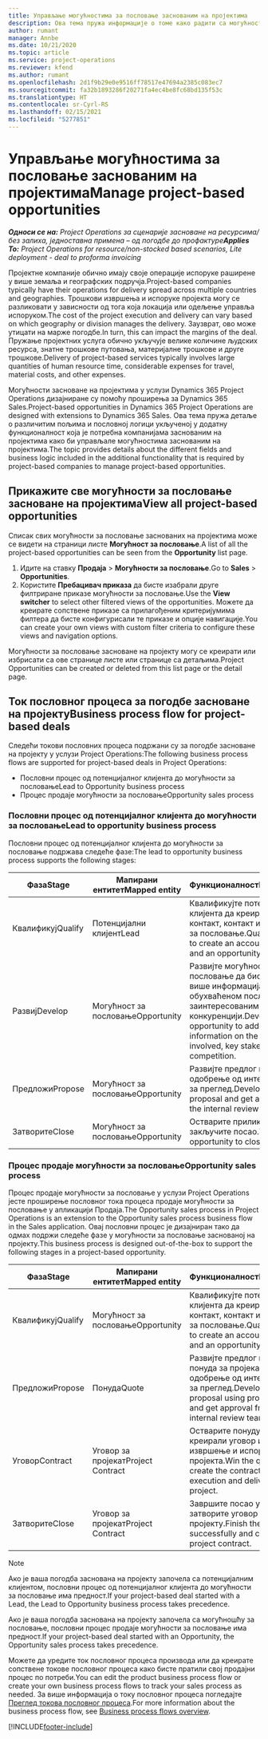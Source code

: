 ```yaml
---
title: Управљање могућностима за пословање заснованим на пројектима
description: Ова тема пружа информације о томе како радити са могућностима које су повезане са пројектима.
author: rumant
manager: Annbe
ms.date: 10/21/2020
ms.topic: article
ms.service: project-operations
ms.reviewer: kfend
ms.author: rumant
ms.openlocfilehash: 2d1f9b29e0e9516ff78517e47694a2385c083ec7
ms.sourcegitcommit: fa32b1893286f20271fa4ec4be8fc68bd135f53c
ms.translationtype: HT
ms.contentlocale: sr-Cyrl-RS
ms.lasthandoff: 02/15/2021
ms.locfileid: "5277851"
---
```

# <a name="manage-project-based-opportunities"></a><span data-ttu-id="19b7d-103">Управљање могућностима за пословање заснованим на пројектима</span><span class="sxs-lookup"><span data-stu-id="19b7d-103">Manage project-based opportunities</span></span>

<span data-ttu-id="19b7d-104">_**Односи се на:** Project Operations за сценарије засноване на ресурсима/без залиха, једноставна примена – од погодбе до профактуре_</span><span class="sxs-lookup"><span data-stu-id="19b7d-104">_**Applies To:** Project Operations for resource/non-stocked based scenarios, Lite deployment - deal to proforma invoicing_</span></span>

<span data-ttu-id="19b7d-105">Пројектне компаније обично имају своје операције испоруке раширене у више земаља и географских подручја.</span><span class="sxs-lookup"><span data-stu-id="19b7d-105">Project-based companies typically have their operations for delivery spread across multiple countries and geographies.</span></span> <span data-ttu-id="19b7d-106">Трошкови извршења и испоруке пројекта могу се разликовати у зависности од тога која локација или одељење управља испоруком.</span><span class="sxs-lookup"><span data-stu-id="19b7d-106">The cost of the project execution and delivery can vary  based on which geography or division manages the delivery.</span></span> <span data-ttu-id="19b7d-107">Заузврат, ово може утицати на марже погодбе.</span><span class="sxs-lookup"><span data-stu-id="19b7d-107">In turn, this can impact the margins of the deal.</span></span> <span data-ttu-id="19b7d-108">Пружање пројектних услуга обично укључује велике количине људских ресурса, знатне трошкове путовања, материјалне трошкове и друге трошкове.</span><span class="sxs-lookup"><span data-stu-id="19b7d-108">Delivery of project-based services typically involves large quantities of human resource time, considerable expenses for travel, material costs, and other expenses.</span></span>

<span data-ttu-id="19b7d-109">Могућности засноване на пројектима у услузи Dynamics 365 Project Operations дизајниране су помоћу проширења за Dynamics 365 Sales.</span><span class="sxs-lookup"><span data-stu-id="19b7d-109">Project-based opportunities in Dynamics 365 Project Operations are designed with extensions to Dynamics 365 Sales.</span></span> <span data-ttu-id="19b7d-110">Ова тема пружа детаље о различитим пољима и пословној логици укљученој у додатну функционалност која је потребна компанијама заснованим на пројектима како би управљале могућностима заснованим на пројектима.</span><span class="sxs-lookup"><span data-stu-id="19b7d-110">The topic provides details about the different fields and business logic included in the additional functionality that is required by project-based companies to manage project-based opportunities.</span></span>

## <a name="view-all-project-based-opportunities"></a><span data-ttu-id="19b7d-111">Прикажите све могућности за пословање засноване на пројектима</span><span class="sxs-lookup"><span data-stu-id="19b7d-111">View all project-based opportunities</span></span>

<span data-ttu-id="19b7d-112">Списак свих могућности за пословање заснованих на пројектима може се видети на страници листе **Могућност за пословање**.</span><span class="sxs-lookup"><span data-stu-id="19b7d-112">A list of all the project-based opportunities can be seen from the **Opportunity** list page.</span></span> 

1. <span data-ttu-id="19b7d-113">Идите на ставку **Продаја** > **Могућности за пословање**.</span><span class="sxs-lookup"><span data-stu-id="19b7d-113">Go to **Sales** > **Opportunities**.</span></span>
2. <span data-ttu-id="19b7d-114">Користите **Пребацивач приказа** да бисте изабрали друге филтриране приказе могућности за пословање.</span><span class="sxs-lookup"><span data-stu-id="19b7d-114">Use the **View switcher** to select other filtered views of the opportunities.</span></span> <span data-ttu-id="19b7d-115">Можете да креирате сопствене приказе са прилагођеним критеријумима филтера да бисте конфигурисали те приказе и опције навигације.</span><span class="sxs-lookup"><span data-stu-id="19b7d-115">You can create your own views with custom filter criteria to configure these views and navigation options.</span></span>

<span data-ttu-id="19b7d-116">Могућности за пословање засноване на пројекту могу се креирати или избрисати са ове странице листе или странице са детаљима.</span><span class="sxs-lookup"><span data-stu-id="19b7d-116">Project Opportunities can be created or deleted from this list page or the detail page.</span></span>

## <a name="business-process-flow-for-project-based-deals"></a><span data-ttu-id="19b7d-117">Ток пословног процеса за погодбе засноване на пројекту</span><span class="sxs-lookup"><span data-stu-id="19b7d-117">Business process flow for project-based deals</span></span>

<span data-ttu-id="19b7d-118">Следећи токови пословних процеса подржани су за погодбе засноване на пројекту у услузи Project Operations:</span><span class="sxs-lookup"><span data-stu-id="19b7d-118">The following business process flows are supported for project-based deals in Project Operations:</span></span>

- <span data-ttu-id="19b7d-119">Пословни процес од потенцијалног клијента до могућности за пословање</span><span class="sxs-lookup"><span data-stu-id="19b7d-119">Lead to Opportunity business process</span></span>
- <span data-ttu-id="19b7d-120">Процес продаје могућности за пословање</span><span class="sxs-lookup"><span data-stu-id="19b7d-120">Opportunity sales process</span></span>

### <a name="lead-to-opportunity-business-process"></a><span data-ttu-id="19b7d-121">Пословни процес од потенцијалног клијента до могућности за пословање</span><span class="sxs-lookup"><span data-stu-id="19b7d-121">Lead to opportunity business process</span></span> 
<span data-ttu-id="19b7d-122">Пословни процес од потенцијалног клијента до могућности за пословање подржава следеће фазе:</span><span class="sxs-lookup"><span data-stu-id="19b7d-122">The lead to opportunity business process supports the following stages:</span></span>

| <span data-ttu-id="19b7d-123">Фаза</span><span class="sxs-lookup"><span data-stu-id="19b7d-123">Stage</span></span> | <span data-ttu-id="19b7d-124">Мапирани ентитет</span><span class="sxs-lookup"><span data-stu-id="19b7d-124">Mapped entity</span></span> | <span data-ttu-id="19b7d-125">Функционалност</span><span class="sxs-lookup"><span data-stu-id="19b7d-125">Functionality</span></span> |
| --- | --- | --- |
| <span data-ttu-id="19b7d-126">Квалификуј</span><span class="sxs-lookup"><span data-stu-id="19b7d-126">Qualify</span></span> | <span data-ttu-id="19b7d-127">Потенцијални клијент</span><span class="sxs-lookup"><span data-stu-id="19b7d-127">Lead</span></span> | <span data-ttu-id="19b7d-128">Квалификујте потенцијалног клијента да креира пословни контакт, контакт и могућност за пословање.</span><span class="sxs-lookup"><span data-stu-id="19b7d-128">Qualify the lead to create an account, contact, and an opportunity.</span></span> |
| <span data-ttu-id="19b7d-129">Развиј</span><span class="sxs-lookup"><span data-stu-id="19b7d-129">Develop</span></span> | <span data-ttu-id="19b7d-130">Могућност за пословање</span><span class="sxs-lookup"><span data-stu-id="19b7d-130">Opportunity</span></span> | <span data-ttu-id="19b7d-131">Развијте могућност за пословање да бисте додали више информација о обухваћеном послу, кључним заинтересованим странама и конкуренцији.</span><span class="sxs-lookup"><span data-stu-id="19b7d-131">Develop the opportunity to add more information on the work involved, key stakeholders, and competition.</span></span> |
| <span data-ttu-id="19b7d-132">Предложи</span><span class="sxs-lookup"><span data-stu-id="19b7d-132">Propose</span></span> | <span data-ttu-id="19b7d-133">Могућност за пословање</span><span class="sxs-lookup"><span data-stu-id="19b7d-133">Opportunity</span></span> | <span data-ttu-id="19b7d-134">Развијте предлог и добијте одобрење од интерног тима за преглед.</span><span class="sxs-lookup"><span data-stu-id="19b7d-134">Develop the proposal and get approval from the internal review team.</span></span> |
| <span data-ttu-id="19b7d-135">Затворите</span><span class="sxs-lookup"><span data-stu-id="19b7d-135">Close</span></span> | <span data-ttu-id="19b7d-136">Могућност за пословање</span><span class="sxs-lookup"><span data-stu-id="19b7d-136">Opportunity</span></span> | <span data-ttu-id="19b7d-137">Остварите прилику да закључите посао.</span><span class="sxs-lookup"><span data-stu-id="19b7d-137">Win the opportunity to close the deal.</span></span> |

### <a name="opportunity-sales-process"></a><span data-ttu-id="19b7d-138">Процес продаје могућности за пословање</span><span class="sxs-lookup"><span data-stu-id="19b7d-138">Opportunity sales process</span></span>
<span data-ttu-id="19b7d-139">Процес продаје могућности за пословање у услузи Project Operations јесте проширење пословног тока процеса продаје могућности за пословање у апликацији Продаја.</span><span class="sxs-lookup"><span data-stu-id="19b7d-139">The Opportunity sales process in Project Operations is an extension to the Opportunity sales process business flow in the Sales application.</span></span> <span data-ttu-id="19b7d-140">Овај пословни процес је дизајниран тако да одмах подржи следеће фазе у могућности за пословање заснованој на пројекту.</span><span class="sxs-lookup"><span data-stu-id="19b7d-140">This business process is designed out-of-the-box to support the following stages in a project-based opportunity.</span></span>

| <span data-ttu-id="19b7d-141">Фаза</span><span class="sxs-lookup"><span data-stu-id="19b7d-141">Stage</span></span> | <span data-ttu-id="19b7d-142">Мапирани ентитет</span><span class="sxs-lookup"><span data-stu-id="19b7d-142">Mapped entity</span></span> | <span data-ttu-id="19b7d-143">Функционалност</span><span class="sxs-lookup"><span data-stu-id="19b7d-143">Functionality</span></span> |
| --- | --- | --- |
| <span data-ttu-id="19b7d-144">Квалификуј</span><span class="sxs-lookup"><span data-stu-id="19b7d-144">Qualify</span></span> | <span data-ttu-id="19b7d-145">Могућност за пословање</span><span class="sxs-lookup"><span data-stu-id="19b7d-145">Opportunity</span></span> | <span data-ttu-id="19b7d-146">Квалификујте потенцијалног клијента да креира пословни контакт, контакт и могућност за пословање.</span><span class="sxs-lookup"><span data-stu-id="19b7d-146">Qualify the lead to create an account, contact, and an opportunity.</span></span> |
| <span data-ttu-id="19b7d-147">Предложи</span><span class="sxs-lookup"><span data-stu-id="19b7d-147">Propose</span></span> | <span data-ttu-id="19b7d-148">Понуда</span><span class="sxs-lookup"><span data-stu-id="19b7d-148">Quote</span></span> | <span data-ttu-id="19b7d-149">Развијте предлог помоћу понуда за пројекат и добијте одобрење од интерног тима за преглед.</span><span class="sxs-lookup"><span data-stu-id="19b7d-149">Develop the proposal using project quotes and get approval from the internal review team.</span></span> |
| <span data-ttu-id="19b7d-150">Уговор</span><span class="sxs-lookup"><span data-stu-id="19b7d-150">Contract</span></span> | <span data-ttu-id="19b7d-151">Уговор за пројекат</span><span class="sxs-lookup"><span data-stu-id="19b7d-151">Project Contract</span></span> | <span data-ttu-id="19b7d-152">Остварите понуду да бисте креирали уговор и започели извршење и испоруку пројекта.</span><span class="sxs-lookup"><span data-stu-id="19b7d-152">Win the quote to create the contract and begin execution and delivery on the project.</span></span> |
| <span data-ttu-id="19b7d-153">Затворите</span><span class="sxs-lookup"><span data-stu-id="19b7d-153">Close</span></span> | <span data-ttu-id="19b7d-154">Уговор за пројекат</span><span class="sxs-lookup"><span data-stu-id="19b7d-154">Project Contract</span></span> | <span data-ttu-id="19b7d-155">Завршите посао успешно и затворите уговор о пројекту.</span><span class="sxs-lookup"><span data-stu-id="19b7d-155">Finish the work successfully and close the project contract.</span></span> |

> [!NOTE]
> <span data-ttu-id="19b7d-156">Ако је ваша погодба заснована на пројекту започела са потенцијалним клијентом, пословни процес од потенцијалног клијента до могућности за пословање има предност.</span><span class="sxs-lookup"><span data-stu-id="19b7d-156">If your project-based deal started with a Lead, the Lead to Opportunity business process takes precedence.</span></span>
>
> <span data-ttu-id="19b7d-157">Ако је ваша погодба заснована на пројекту започела са могућношћу за пословање, пословни процес продаје могућности за пословање има предност.</span><span class="sxs-lookup"><span data-stu-id="19b7d-157">If your project-based deal started with an Opportunity, the Opportunity sales process takes precedence.</span></span>

<span data-ttu-id="19b7d-158">Можете да уредите ток пословног процеса производа или да креирате сопствене токове пословног процеса како бисте пратили свој продајни процес по потреби.</span><span class="sxs-lookup"><span data-stu-id="19b7d-158">You can edit the product business process flow or create your own business process flows to track your sales process as needed.</span></span> <span data-ttu-id="19b7d-159">За више информација о току пословног процеса погледајте [Преглед токова пословног процеса](https://docs.microsoft.com/dynamics365/customerengagement/on-premises/customize/business-process-flows-overview).</span><span class="sxs-lookup"><span data-stu-id="19b7d-159">For more information about the business process flow, see [Business process flows overview](https://docs.microsoft.com/dynamics365/customerengagement/on-premises/customize/business-process-flows-overview).</span></span>


[!INCLUDE[footer-include](../includes/footer-banner.md)]